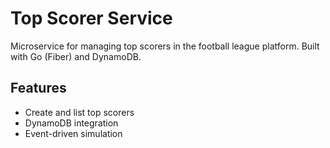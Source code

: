 # Top Scorer Service

Microservice for managing top scorers in the football league platform. Built with Go (Fiber) and DynamoDB.

## Features

- Create and list top scorers
- DynamoDB integration
- Event-driven simulation
